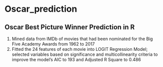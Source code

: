 # Oscar_prediction
## Oscar Best Picture Winner Prediction in R
  1. Mined data from IMDb of movies that had been nominated for the Big Five Academy Awards from 1962 to 2017
  2. Fitted the 24 features of each movie into LOGIT Regression Model; selected variables based on significance and multicollinearity criteria to improve the model’s AIC to 193 and Adjusted R Square to 0.486
